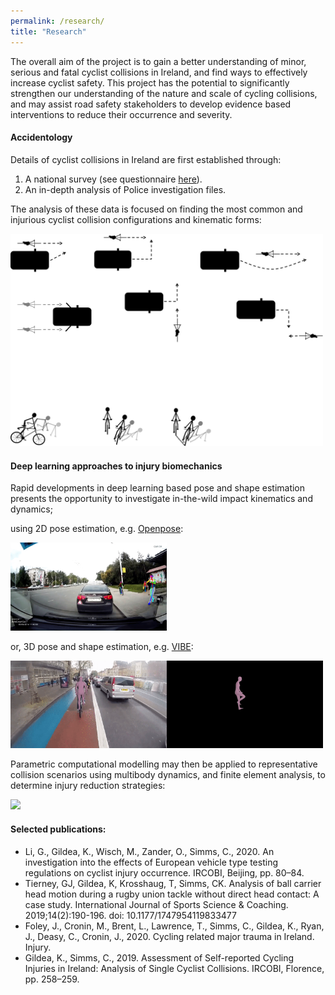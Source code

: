```yaml
---
permalink: /research/
title: "Research"
---
```



The overall aim of the project is to gain a better understanding of minor, serious and fatal cyclist collisions in Ireland, and find ways to effectively increase cyclist safety. This project has the potential to significantly strengthen our understanding of the nature and scale of cycling collisions, and may assist road safety stakeholders to develop evidence based interventions to reduce their occurrence and severity.


#### Accidentology
Details of cyclist collisions in Ireland are first established through:
1. A national survey (see questionnaire [here](https://drive.google.com/file/d/1oQ79eB7oZMDdYXNTjVXqaNFdxYstXhBN/view?usp=sharing)).
2. An in-depth analysis of Police investigation files. 

The analysis of these data is focused on finding the most common and injurious cyclist collision configurations and kinematic forms:

<img src="/assets/images/MVCsSCCs.png" width="500">



#### Deep learning approaches to injury biomechanics
Rapid developments in deep learning based pose and shape estimation presents the opportunity to investigate in-the-wild impact kinematics and dynamics;

using 2D pose estimation, e.g. [Openpose](https://github.com/CMU-Perceptual-Computing-Lab/openpose):


<img src="/assets/images/pitchover-openpose.gif" width="250">


or, 3D pose and shape estimation, e.g. [VIBE](https://github.com/mkocabas/VIBE):


<img src="/assets/images/skidonwetroad-vibe.gif" width="500">


Parametric computational modelling may then be applied to representative collision scenarios using multibody dynamics, and finite element analysis, to determine injury reduction strategies:


<img src="/assets/images/MADYMO-Cyclist.gif" width="500">


#### Selected publications:
- Li, G., Gildea, K., Wisch, M., Zander, O., Simms, C., 2020. An investigation into the effects of European vehicle type testing regulations on cyclist injury occurrence. IRCOBI, Beijing, pp. 80–84.
- Tierney, GJ, Gildea, K, Krosshaug, T, Simms, CK. Analysis of ball carrier head motion during a rugby union tackle without direct head contact: A case study. International Journal of Sports Science & Coaching. 2019;14(2):190-196. doi: 10.1177/1747954119833477
- Foley, J., Cronin, M., Brent, L., Lawrence, T., Simms, C., Gildea, K., Ryan, J., Deasy, C., Cronin, J., 2020. Cycling related major trauma in Ireland. Injury.
- Gildea, K., Simms, C., 2019. Assessment of Self-reported Cycling Injuries in Ireland: Analysis of Single Cyclist Collisions. IRCOBI, Florence, pp. 258–259.



